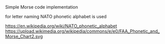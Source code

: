 Simple Morse code implementation

for letter naming NATO phonetic alphabet is used

https://en.wikipedia.org/wiki/NATO_phonetic_alphabet
https://upload.wikimedia.org/wikipedia/commons/e/e0/FAA_Phonetic_and_Morse_Chart2.svg